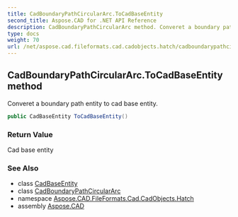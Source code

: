 ```yaml
---
title: CadBoundaryPathCircularArc.ToCadBaseEntity
second_title: Aspose.CAD for .NET API Reference
description: CadBoundaryPathCircularArc method. Converet a boundary path entity to cad base entity
type: docs
weight: 70
url: /net/aspose.cad.fileformats.cad.cadobjects.hatch/cadboundarypathcirculararc/tocadbaseentity/
---
```

## CadBoundaryPathCircularArc.ToCadBaseEntity method

Converet a boundary path entity to cad base entity.

```csharp
public CadBaseEntity ToCadBaseEntity()
```

### Return Value

Cad base entity

### See Also

* class [CadBaseEntity](../../../aspose.cad.fileformats.cad.cadobjects/cadbaseentity/)
* class [CadBoundaryPathCircularArc](../)
* namespace [Aspose.CAD.FileFormats.Cad.CadObjects.Hatch](../../cadboundarypathcirculararc/)
* assembly [Aspose.CAD](../../../)


